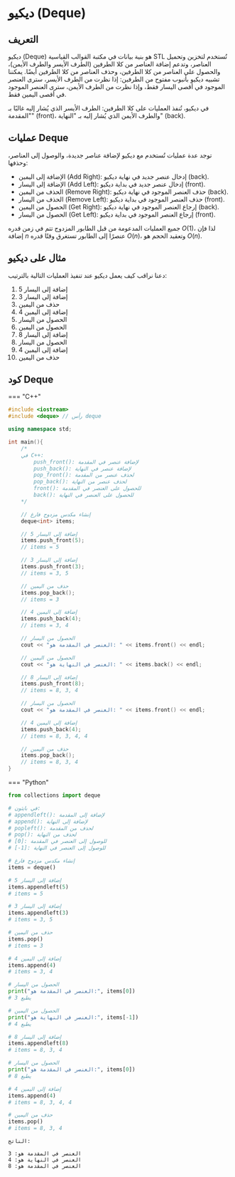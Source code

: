 # ديكيو (Deque)

## التعريف

ديكيو (Deque) هو بنية بيانات في مكتبة القوالب القياسية STL تُستخدم لتخزين وتحميل العناصر، وتدعم إضافة العناصر من كلا الطرفين (الطرف الأيسر والطرف الأيمن)، والحصول على العناصر من كلا الطرفين، وحذف العناصر من كلا الطرفين أيضًا.
يمكننا تشبيه ديكيو بأنبوب مفتوح من الطرفين: إذا نظرت من الطرف الأيسر، سترى العنصر الموجود في أقصى اليسار فقط، وإذا نظرت من الطرف الأيمن، سترى العنصر الموجود في أقصى اليمين فقط.

في ديكيو، تُنفذ العمليات على كلا الطرفين: الطرف الأيسر الذي يُشار إليه غالبًا بـ "المقدمة" (front)، والطرف الأيمن الذي يُشار إليه بـ "النهاية" (back).

## عمليات Deque

توجد عدة عمليات تُستخدم مع ديكيو لإضافة عناصر جديدة، والوصول إلى العناصر، وحذفها:

* الإضافة إلى اليمين (Add Right): إدخال عنصر جديد في نهاية ديكيو (back).
* الإضافة إلى اليسار (Add Left): إدخال عنصر جديد في بداية ديكيو (front).
* الحذف من اليمين (Remove Right): حذف العنصر الموجود في نهاية ديكيو (back).
* الحذف من اليسار (Remove Left): حذف العنصر الموجود في بداية ديكيو (front).
* الحصول من اليمين (Get Right): إرجاع العنصر الموجود في نهاية ديكيو (back).
* الحصول من اليسار (Get Left): إرجاع العنصر الموجود في بداية ديكيو (front).

جميع العمليات المدعومة من قبل الطابور المزدوج تتم في زمن قدره $O(1)$، لذا فإن إضافة $n$ عنصرًا إلى الطابور تستغرق وقتًا قدره $O(n)$، وتعقيد الحجم هو $O(n)$.

## مثال على ديكيو

دعنا نراقب كيف يعمل ديكيو عند تنفيذ العمليات التالية بالترتيب:

1. إضافة إلى اليسار 5
2. إضافة إلى اليسار 3
3. حذف من اليمين
4. إضافة إلى اليمين 4
5. الحصول من اليسار
6. الحصول من اليمين
7. إضافة إلى اليسار 8
8. الحصول من اليسار
9. إضافة إلى اليمين 4
10. حذف من اليمين

## كود Deque

=== "C++"

```cpp
#include <iostream>
#include <deque> // رأس deque

using namespace std;

int main(){
    /*
    في C++:
        push_front(): لإضافة عنصر في المقدمة
        push_back(): لإضافة عنصر في النهاية
        pop_front(): لحذف عنصر من المقدمة
        pop_back(): لحذف عنصر من النهاية
        front(): للحصول على العنصر في المقدمة
        back(): للحصول على العنصر في النهاية
    */

    // إنشاء مكدس مزدوج فارغ
    deque<int> items;

    // إضافة إلى اليسار 5
    items.push_front(5);
    // items = 5

    // إضافة إلى اليسار 3
    items.push_front(3);
    // items = 3, 5

    // حذف من اليمين
    items.pop_back();
    // items = 3

    // إضافة إلى اليمين 4
    items.push_back(4);
    // items = 3, 4

    // الحصول من اليسار
    cout << "العنصر في المقدمة هو: " << items.front() << endl;

    // الحصول من اليمين
    cout << "العنصر في النهاية هو: " << items.back() << endl;

    // إضافة إلى اليسار 8
    items.push_front(8);
    // items = 8, 3, 4

    // الحصول من اليسار
    cout << "العنصر في المقدمة هو: " << items.front() << endl;

    // إضافة إلى اليمين 4
    items.push_back(4);
    // items = 8, 3, 4, 4

    // حذف من اليمين
    items.pop_back();
    // items = 8, 3, 4
}
```

=== "Python"

```python
from collections import deque

# في بايثون:
# appendleft(): لإضافة إلى المقدمة
# append(): لإضافة إلى النهاية
# popleft(): لحذف من المقدمة
# pop(): لحذف من النهاية
# [0]: للوصول إلى العنصر في المقدمة
# [-1]: للوصول إلى العنصر في النهاية

# إنشاء مكدس مزدوج فارغ
items = deque()

# إضافة إلى اليسار 5
items.appendleft(5)
# items = 5

# إضافة إلى اليسار 3
items.appendleft(3)
# items = 3, 5

# حذف من اليمين
items.pop()
# items = 3

# إضافة إلى اليمين 4
items.append(4)
# items = 3, 4

# الحصول من اليسار
print("العنصر في المقدمة هو:", items[0])
# يطبع 3

# الحصول من اليمين
print("العنصر في النهاية هو:", items[-1])
# يطبع 4

# إضافة إلى اليسار 8
items.appendleft(8)
# items = 8, 3, 4

# الحصول من اليسار
print("العنصر في المقدمة هو:", items[0])
# يطبع 8

# إضافة إلى اليمين 4
items.append(4)
# items = 8, 3, 4, 4

# حذف من اليمين
items.pop()
# items = 8, 3, 4
```

```plaintext
الناتج:

العنصر في المقدمة هو: 3  
العنصر في النهاية هو: 4  
العنصر في المقدمة هو: 8  
```
